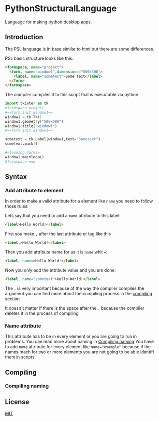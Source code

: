 # PythonStructuralLanguage
Language for making python desktop apps.

## Introduction

The PSL language is in base similar to html but there are some differences.

PSL basic structure looks like this:
```html
<formspace, name="project">
  <form, name="window1",dimensions="500x500">
    <label, name="sometext">Some text</label>
  </form>
</formspace>
```
The compiler compiles it to this script that is executable via python:
```python
import tkinter as tk
#formspace project
#==form init window1==
window1 = tk.Tk()
window1.geometry("500x500")
window1.title("window1")
#==form init window1==

sometext = tk.Label(window1,text="Sometext")
sometext.pack()

#<looping forms>
window1.mainloop()
#formspace end
```
## Syntax

### Add attribute to element

In order to make a valid attribute for a element like `name` you need to follow those rules:

Lets say that you need to add a `name` attribute to this label
```html
<label>Hello World!</label>
```
First you make `,` after the last attribute or tag like this
```html
<label,>Hello World!</label>
```
Then you add attribute name for us it is `name` whit `=`:
```html
<label, name=>Hello World!</label>
```
Now you only add the attribute value and you are done:
```html
<label, name="sometext">Hello World!</label>
```
The `,` is very important because of the way the compiler compiles the argument you can find more about the compiling process in the [compiling](#compiling) section

It doesn\`t matter if there is the space after the `,` because the compiler deletes it in the process of compiling

### Name attribute

This attribute has to be in every element or you are going to run in problems.
You can read more about naming in [Compiling naming](#compiling-naming)
You have to add `name` attribute for every element like ```name="example"```
because if the names mach for two or more elements you are not going to be able identifi them in scripts.

## Compiling
### Compiling naming

## License
[MIT](https://choosealicense.com/licenses/mit/)

